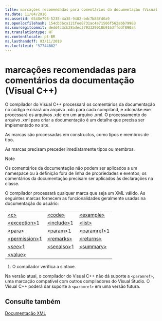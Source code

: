 ```yaml
---
title: marcações recomendadas para comentários da documentação (Visual C++)
ms.date: 11/04/2016
ms.assetid: 6548e798-5235-4a38-9482-bdc7b88f40a9
ms.openlocfilehash: 154cb36ca121fee8731ac4e71506f562abb79988
ms.sourcegitcommit: dedd4c3cb28adec3793329018b9163ffddf890a4
ms.translationtype: HT
ms.contentlocale: pt-BR
ms.lasthandoff: 03/11/2019
ms.locfileid: "57744802"
---
```

# <a name="recommended-tags-for-documentation-comments-visual-c"></a>marcações recomendadas para comentários da documentação (Visual C++)

O compilador do Visual C++ processará os comentários da documentação no código e criará um arquivo .xdc para cada compiland, e xdcmake.exe processará os arquivos .xdc em um arquivo .xml. O processamento do arquivo .xml para criar a documentação é um detalhe que precisa ser implementado no site.

As marcas são processadas em constructos, como tipos e membros de tipo.

As marcas precisam preceder imediatamente tipos ou membros.

> [!NOTE]
>  Os comentários da documentação não podem ser aplicados a um namespace ou à definição fora de linha de propriedades e eventos; os comentários da documentação precisam ser aplicados às declarações na classe.

O compilador processará qualquer marca que seja um XML válido. As seguintes marcas fornecem as funcionalidades geralmente usadas na documentação do usuário:

||||
|-|-|-|
|[\<c>](../ide/c-visual-cpp.md)|[\<code>](../ide/code-visual-cpp.md)|[\<example>](../ide/example-visual-cpp.md)|
|[\<exception>](../ide/exception-visual-cpp.md)1|[\<include>](../ide/include-visual-cpp.md)1|[\<list>](../ide/list-visual-cpp.md)|
|[\<para>](../ide/para-visual-cpp.md)|[\<param>](../ide/param-visual-cpp.md)1|[\<paramref>](../ide/paramref-visual-cpp.md)1|
|[\<permission>](../ide/permission-visual-cpp.md)1|[\<remarks>](../ide/remarks-visual-cpp.md)|[\<returns>](../ide/returns-visual-cpp.md)|
|[\<see>](../ide/see-visual-cpp.md)1|[\<seealso>](../ide/seealso-visual-cpp.md)1|[\<summary>](../ide/summary-visual-cpp.md)|
|[\<value>](../ide/value-visual-cpp.md)|||

1. O compilador verifica a sintaxe.

Na versão atual, o compilador do Visual C++ não dá suporte a `<paramref>`, uma marcação compatível com outros compiladores do Visual Studio. O Visual C++ poderá dar suporte a `<paramref>` em uma versão futura.

## <a name="see-also"></a>Consulte também

[Documentação XML](../ide/xml-documentation-visual-cpp.md)
